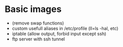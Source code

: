 
Basic images
============
- (remove swap functions)
- custom usefull aliases in /etc/profile (ll=ls -hal, etc)
- iptable (allow output, forbid input except ssh)
- ftp server with ssh tunnel
